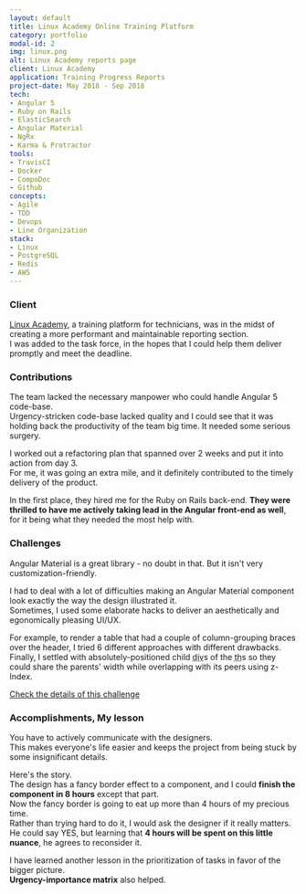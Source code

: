 ```yaml
---
layout: default
title: Linux Academy Online Training Platform
category: portfolio
modal-id: 2
img: linux.png
alt: Linux Academy reports page
client: Linux Academy
application: Training Progress Reports
project-date: May 2018 - Sep 2018
tech:
- Angular 5
- Ruby on Rails
- ElasticSearch
- Angular Material
- NgRx
- Karma & Protractor
tools:
- TravisCI
- Docker
- CompoDoc
- Github
concepts:
- Agile
- TDD
- Devops
- Line Organization
stack:
- Linux
- PostgreSQL
- Redis
- AWS
---
```


### Client

<a href="http://www.linuxacademy.com" target="_blank">Linux Academy</a>, a training platform for technicians, was in the midst of creating a more performant and maintainable reporting section.  
I was added to the task force, in the hopes that I could help them deliver promptly and meet the deadline.

### Contributions

The team lacked the necessary manpower who could handle Angular 5 code-base.  
Urgency-stricken code-base lacked quality and I could see that it was holding back the productivity of the team big time. It needed some serious surgery.

I worked out a refactoring plan that spanned over 2 weeks and put it into action from day 3.  
For me, it was going an extra mile, and it definitely contributed to the timely delivery of the product.

In the first place, they hired me for the Ruby on Rails back-end. **They were thrilled to have me actively taking lead in the Angular front-end as well**, for it being what they needed the most help with.

### Challenges

Angular Material is a great library - no doubt in that. But it isn't very customization-friendly.

I had to deal with a lot of difficulties making an Angular Material component look exactly the way the design illustrated it.  
Sometimes, I used some elaborate hacks to deliver an aesthetically and egonomically pleasing UI/UX.

For example, to render a table that had a couple of column-grouping braces over the header, I tried 6 different approaches with different drawbacks.  
Finally, I settled with absolutely-positioned child <abbr title="HTML tag">div</abbr>s of the <abbr title="HTML tag for table header">th</abbr>s so they could share the parents' width while overlapping with its peers using z-Index.  

<a href="/blog/2019/02/18/Challenge-And-Solution-2" target="_blank">Check the details of this challenge</a>

### Accomplishments, My lesson

You have to actively communicate with the designers.  
This makes everyone's life easier and keeps the project from being stuck by some insignificant details.

Here's the story.  
The design has a fancy border effect to a component, and I could **finish the component in 8 hours** except that part.  
Now the fancy border is going to eat up more than 4 hours of my precious time.  
Rather than trying hard to do it, I would ask the designer if it really matters. He could say YES, but learning that **4 hours will be spent on this little nuance**, he agrees to reconsider it.

I have learned another lesson in the prioritization of tasks in favor of the bigger picture.  
**Urgency-importance matrix** also helped.
